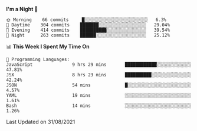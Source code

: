 <!--START_SECTION:waka-->
**I'm a Night 🦉** 

```text
🌞 Morning    66 commits     █░░░░░░░░░░░░░░░░░░░░░░░░   6.3% 
🌆 Daytime    304 commits    ███████░░░░░░░░░░░░░░░░░░   29.04% 
🌃 Evening    414 commits    ██████████░░░░░░░░░░░░░░░   39.54% 
🌙 Night      263 commits    ██████░░░░░░░░░░░░░░░░░░░   25.12%

```


📊 **This Week I Spent My Time On** 

```text
💬 Programming Languages: 
JavaScript               9 hrs 29 mins       ████████████░░░░░░░░░░░░░   47.81% 
JSX                      8 hrs 23 mins       ██████████░░░░░░░░░░░░░░░   42.24% 
JSON                     54 mins             █░░░░░░░░░░░░░░░░░░░░░░░░   4.57% 
YAML                     19 mins             ░░░░░░░░░░░░░░░░░░░░░░░░░   1.61% 
Bash                     14 mins             ░░░░░░░░░░░░░░░░░░░░░░░░░   1.26%

```


 Last Updated on 31/08/2021
<!--END_SECTION:waka-->
